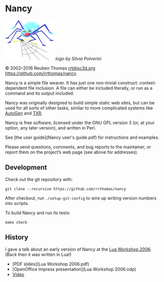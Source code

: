# Nancy

![logo](logo/nancy-small.png) _logo by Silvia Polverini_

© 2002–2016 Reuben Thomas <rrt@sc3d.org>  
https://github.com/rrthomas/nancy

Nancy is a simple file weaver. It has just one non-trivial construct:
context-dependent file inclusion. A file can either be included literally,
or run as a command and its output included.

Nancy was originally designed to build simple static web sites, but can be used for all sorts of other tasks, similar to more complicated systems like [AutoGen](http://autogen.sourceforge.net) and [TXR](http://www.nongnu.org/txr).

Nancy is free software, licensed under the GNU GPL version 3 (or, at
your option, any later version), and written in Perl.

See [the user guide](Nancy user's guide.pdf) for instructions and examples.

Please send questions, comments, and bug reports to the maintainer, or
report them on the project’s web page (see above for addresses).

## Development

Check out the git repository with:

    git clone --recursive https://github.com/rrthomas/nancy

After checkout, run `./setup-git-config` to wire up writing version numbers into scripts.

To build Nancy and run its tests:

    make check

## History

I gave a talk about an early version of Nancy at the
[Lua Workshop 2006](https://www.lua.org/wshop06.html). (Back then it was
written in Lua!)

* [PDF slides](Lua Workshop 2006.pdf)
* [OpenOffice Impress presentation](Lua Workshop 2006.odp)
* [Video](https://youtube.com/watch?v=-QDRQXK9VFE)
